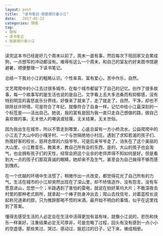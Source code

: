 ```yaml
---
layout: post
title:  "读书笔记-我是爬行者小江"
date:   2017-05-22
categories: 随笔
tag:
- 随写 
- 读书笔记
- 我是爬行者小江
---
```


读完这本书已经是好几个周末以前了，周末一直有事，然后每次下班回家又会累成狗，一点想写的冲动都没有。难得有这么一个周末，和自己的室友约好来图书馆避避暑，顺便整理一下读书笔记。

总结一下我对小江的粗略认识。个性率真、富有爱心，苦中作乐，自然。

文艺爬爬中的小江去过很多城市，在每个城市都留下了自己的记忆。创作了很多故事，每一个故事写的是生活也说的是自己。文字看上去大多沧桑而有抑郁感，没有特别明显的喜怒哀乐分界线，好像来了就来了，走了就走了，自然、干净，却也不排除丝许矫情，可是符合了年纪，就像符合了自身一样。记忆中给小江最深刻的一个标签是——活出自己。她说，我的富有是因为我一直只走自己想做的路，做自己喜欢做的事。无关他人的嘲讽或轻蔑，无关结果，无关世俗。

因为我出生在城市，所以不管走到哪里，心底总留有一方小桥流水。公益爬爬中的小江去了大山中的小嘎牙村，一个与世隔绝地小村庄。遇到了求知若渴的孩子们、热情好客的校长，慈祥忠厚的六指爷爷。可是后来爷爷走了，消失在了这个美丽的大山里。小江教音乐，教美术，教自己所有会的东西，是的，大山的孩子也会淘气，也会拥有孩子们的天性，经常会把这个业余的老师弄得不知如何是好。但是看到大一点的孩子们那双真诚的眼睛，她却来不及生气，甚至会为自己做得不够而感到愧疚。

在一个优越的环境中生活惯了，稍微作出一点改变，都觉得花光了自己所有的力气。生活在城市的小江却突然出现在了深山里，却不矫情造作、没有怨言。没有车愿意进山，忽悠一个；半路遇到了害怕的雷电，就说在拍好莱坞大片；不敢深夜去村里的那种老式厕所，就拿起一个棒子防身冲出去；爬山去找信号，对着蓝校长说起称兄道弟的腔，只为推辞那喝不惯的米酒。最开始不明白的事情，似乎在这里找到了答案。

懂得去感受生活的人必定会在生活中活得更加有滋有味，就像小江说的，悲伤和快乐一样美好。注重结果必定无可厚非，可是忽略了过程，回头有没有感到一点小小的空虚感。那些笑过、哭过、感动过、尴尬过的日子，记下来，裱成相册。